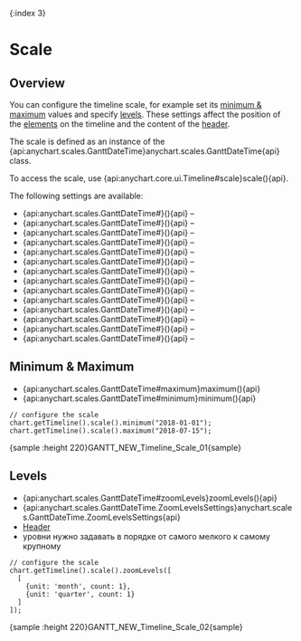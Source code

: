 {:index 3}
# Scale

## Overview

You can configure the timeline scale, for example set its [minimum & maximum](#minimum_&_maximum) values and specify [levels](#levels). These settings affect the position of the [elements](../Elements) on the timeline and the content of the [header](Header).

The scale is defined as an instance of the {api:anychart.scales.GanttDateTime}anychart.scales.GanttDateTime{api} class.

To access the scale, use {api:anychart.core.ui.Timeline#scale}scale(){api}.

The following settings are available:

* {api:anychart.scales.GanttDateTime#}(){api} – 
* {api:anychart.scales.GanttDateTime#}(){api} – 
* {api:anychart.scales.GanttDateTime#}(){api} – 
* {api:anychart.scales.GanttDateTime#}(){api} – 
* {api:anychart.scales.GanttDateTime#}(){api} – 
* {api:anychart.scales.GanttDateTime#}(){api} – 
* {api:anychart.scales.GanttDateTime#}(){api} – 
* {api:anychart.scales.GanttDateTime#}(){api} – 
* {api:anychart.scales.GanttDateTime#}(){api} – 
* {api:anychart.scales.GanttDateTime#}(){api} – 
* {api:anychart.scales.GanttDateTime#}(){api} – 
* {api:anychart.scales.GanttDateTime#}(){api} – 
* {api:anychart.scales.GanttDateTime#}(){api} – 
* {api:anychart.scales.GanttDateTime#}(){api} – 

## Minimum & Maximum

* {api:anychart.scales.GanttDateTime#maximum}maximum(){api}
* {api:anychart.scales.GanttDateTime#minimum}minimum(){api}


```
// configure the scale
chart.getTimeline().scale().minimum("2018-01-01");
chart.getTimeline().scale().maximum("2018-07-15");
```

{sample :height 220}GANTT\_NEW\_Timeline\_Scale\_01{sample}

## Levels

* {api:anychart.scales.GanttDateTime#zoomLevels}zoomLevels(){api}
* {api:anychart.scales.GanttDateTime.ZoomLevelsSettings}anychart.scales.GanttDateTime.ZoomLevelsSettings{api}
* [Header](Header)
* уровни нужно задавать в порядке от самого мелкого к самому крупному


```
// configure the scale
chart.getTimeline().scale().zoomLevels([
  [
    {unit: 'month', count: 1},
    {unit: 'quarter', count: 1}
  ]
]);
```

{sample :height 220}GANTT\_NEW\_Timeline\_Scale\_02{sample}